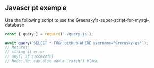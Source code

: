 ## Javascript exemple
Use the following script to use the Greensky's-super-script-for-mysql-database

```js
const { query } = require('./query.js');

await query(`SELECT * FROM github WHERE username="Greensky-gs"`);
// Returns:
// string if error
// any[] if successful
// Node: You can also add a .catch() block
```